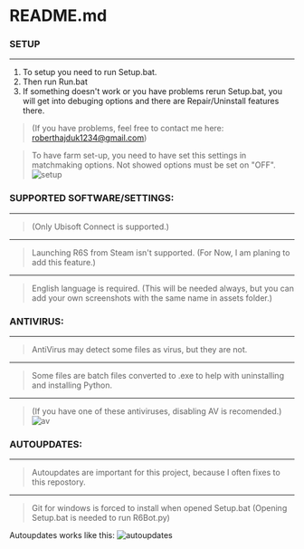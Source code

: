 # README.md

### SETUP
------------------


1. To setup you need to run Setup.bat.
2. Then run Run.bat
3. If something doesn't work or you have problems rerun Setup.bat, you will get into debuging options and there are Repair/Uninstall features there.

>(If you have problems, feel free to contact me here: roberthajduk1234@gmail.com)

>To have farm set-up, you need to have set this settings in matchmaking options. Not showed options must be set on "OFF".
![setup](https://user-images.githubusercontent.com/48152410/139722773-dffd4175-f13a-4a01-bf09-c9f2f873fc0a.png)




### SUPPORTED SOFTWARE/SETTINGS:
------------------

>(Only Ubisoft Connect is supported.)
___
>Launching R6S from Steam isn't supported. (For Now, I am planing to add this feature.)
___
>English language is required. (This will be needed always, but you can add your own screenshots with the same name in assets folder.)





### ANTIVIRUS:
------------------



>AntiVirus may detect some files as virus, but they are not.
___
>Some files are batch files converted to .exe to help with uninstalling and installing Python.
___
>(If you have one of these antiviruses, disabling AV is recomended.)
![av](https://user-images.githubusercontent.com/48152410/139709535-a168d404-54af-48f0-a926-e32e7248fa36.png)







### AUTOUPDATES:
------------------

>Autoupdates are important for this project, because I often fixes to this repostory.
___
>Git for windows is forced to install when opened Setup.bat (Opening Setup.bat is needed to run R6Bot.py)

Autoupdates works like this:
![autoupdates](https://user-images.githubusercontent.com/48152410/139890296-830b6fa5-18bd-4a73-bf8c-3349f712852b.png)
